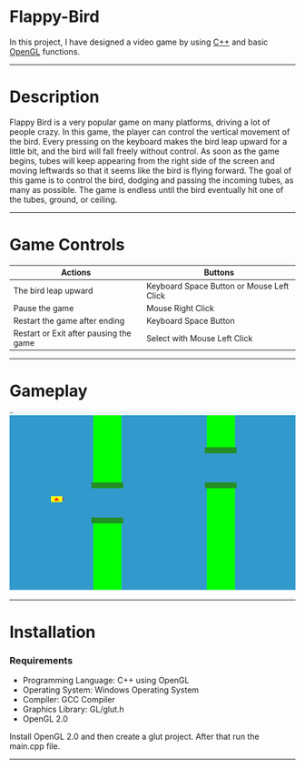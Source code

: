 # Flappy-Bird

In this project, I have designed a video game by using [C++](https://cplusplus.com/doc/tutorial/) and basic [OpenGL](https://www.opengl.org/) functions.

<hr/>

# Description 

<p>Flappy Bird is a very popular game on many platforms, driving a lot of people crazy. In this game, the player can control the vertical movement of the bird. Every pressing on the keyboard makes the bird leap upward for a little bit, and the bird will fall freely without control. As soon as the game begins, tubes will keep appearing from the right side of the screen and moving leftwards so that it seems like the bird is flying forward. The goal of this game is to control the bird, dodging and passing the incoming tubes, as many as possible. The game is endless until the bird eventually hit one of the tubes, ground, or ceiling.</p>

<hr/>

# Game Controls 

| Actions    | Buttons |
| ----------- | ----------- |
|  The bird leap upward     |  Keyboard Space Button or Mouse Left Click  |
| Pause the game  |   Mouse Right Click    |
| Restart the game after ending |   Keyboard Space Button |
| Restart or Exit after pausing the game | Select with Mouse Left Click |


<hr/>

# Gameplay 

![Gameplay](Images/Gameplay.png)

<hr/>

# Installation

### Requirements

* Programming Language: C++ using OpenGL
* Operating System: Windows Operating System
* Compiler: GCC Compiler
* Graphics Library: GL/glut.h
* OpenGL 2.0

Install OpenGL 2.0 and then create a glut project. After that run the main.cpp file.

<hr/>


